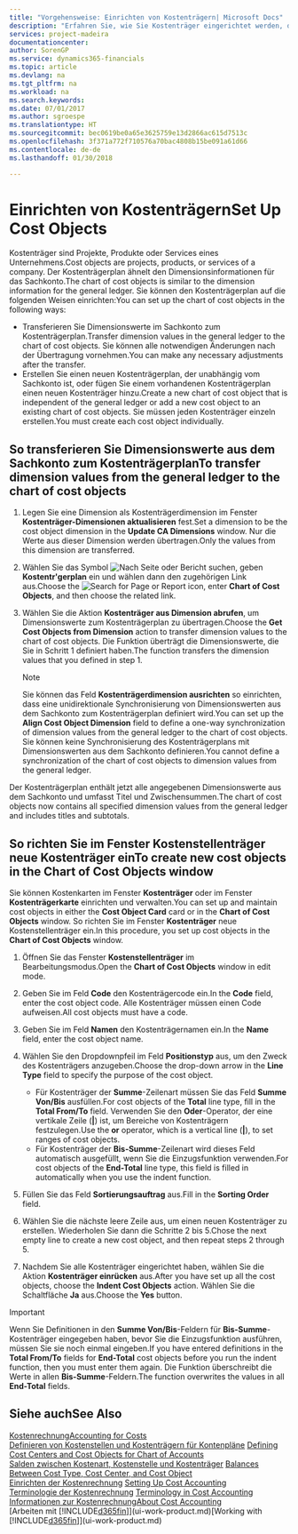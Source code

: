 ```yaml
---
title: "Vorgehensweise: Einrichten von Kostenträgern| Microsoft Docs"
description: "Erfahren Sie, wie Sie Kostenträger eingerichtet werden, die gleich sind wie Dimensionen in der Finanzbuchhaltung."
services: project-madeira
documentationcenter: 
author: SorenGP
ms.service: dynamics365-financials
ms.topic: article
ms.devlang: na
ms.tgt_pltfrm: na
ms.workload: na
ms.search.keywords: 
ms.date: 07/01/2017
ms.author: sgroespe
ms.translationtype: HT
ms.sourcegitcommit: bec0619be0a65e3625759e13d2866ac615d7513c
ms.openlocfilehash: 3f371a772f710576a70bac4808b15be091a61d66
ms.contentlocale: de-de
ms.lasthandoff: 01/30/2018

---
```

# <a name="set-up-cost-objects"></a><span data-ttu-id="47fa0-103">Einrichten von Kostenträgern</span><span class="sxs-lookup"><span data-stu-id="47fa0-103">Set Up Cost Objects</span></span>
<span data-ttu-id="47fa0-104">Kostenträger sind Projekte, Produkte oder Services eines Unternehmens.</span><span class="sxs-lookup"><span data-stu-id="47fa0-104">Cost objects are projects, products, or services of a company.</span></span> <span data-ttu-id="47fa0-105">Der Kostenträgerplan ähnelt den Dimensionsinformationen für das Sachkonto.</span><span class="sxs-lookup"><span data-stu-id="47fa0-105">The chart of cost objects is similar to the dimension information for the general ledger.</span></span> <span data-ttu-id="47fa0-106">Sie können den Kostenträgerplan auf die folgenden Weisen einrichten:</span><span class="sxs-lookup"><span data-stu-id="47fa0-106">You can set up the chart of cost objects in the following ways:</span></span>  

* <span data-ttu-id="47fa0-107">Transferieren Sie Dimensionswerte im Sachkonto zum Kostenträgerplan.</span><span class="sxs-lookup"><span data-stu-id="47fa0-107">Transfer dimension values in the general ledger to the chart of cost objects.</span></span> <span data-ttu-id="47fa0-108">Sie können alle notwendigen Änderungen nach der Übertragung vornehmen.</span><span class="sxs-lookup"><span data-stu-id="47fa0-108">You can make any necessary adjustments after the transfer.</span></span>  
* <span data-ttu-id="47fa0-109">Erstellen Sie einen neuen Kostenträgerplan, der unabhängig vom Sachkonto ist, oder fügen Sie einem vorhandenen Kostenträgerplan einen neuen Kostenträger hinzu.</span><span class="sxs-lookup"><span data-stu-id="47fa0-109">Create a new chart of cost object that is independent of the general ledger or add a new cost object to an existing chart of cost objects.</span></span> <span data-ttu-id="47fa0-110">Sie müssen jeden Kostenträger einzeln erstellen.</span><span class="sxs-lookup"><span data-stu-id="47fa0-110">You must create each cost object individually.</span></span>  

## <a name="to-transfer-dimension-values-from-the-general-ledger-to-the-chart-of-cost-objects"></a><span data-ttu-id="47fa0-111">So transferieren Sie Dimensionswerte aus dem Sachkonto zum Kostenträgerplan</span><span class="sxs-lookup"><span data-stu-id="47fa0-111">To transfer dimension values from the general ledger to the chart of cost objects</span></span>  
1.  <span data-ttu-id="47fa0-112">Legen Sie eine Dimension als Kostenträgerdimension im Fenster **Kostenträger-Dimensionen aktualisieren** fest.</span><span class="sxs-lookup"><span data-stu-id="47fa0-112">Set a dimension to be the cost object dimension in the **Update CA Dimensions** window.</span></span> <span data-ttu-id="47fa0-113">Nur die Werte aus dieser Dimension werden übertragen.</span><span class="sxs-lookup"><span data-stu-id="47fa0-113">Only the values from this dimension are transferred.</span></span>  
2.  <span data-ttu-id="47fa0-114">Wählen Sie das Symbol ![Nach Seite oder Bericht suchen](media/ui-search/search_small.png "Symbol Nach Seite oder Bericht suchen"), geben **Kostentr'gerplan** ein und wählen dann den zugehörigen Link aus.</span><span class="sxs-lookup"><span data-stu-id="47fa0-114">Choose the ![Search for Page or Report](media/ui-search/search_small.png "Search for Page or Report icon") icon, enter **Chart of Cost Objects**, and then choose the related link.</span></span>  
3.  <span data-ttu-id="47fa0-115">Wählen Sie die Aktion **Kostenträger aus Dimension abrufen**, um Dimensionswerte zum Kostenträgerplan zu übertragen.</span><span class="sxs-lookup"><span data-stu-id="47fa0-115">Choose the **Get Cost Objects from Dimension** action to transfer dimension values to the chart of cost objects.</span></span> <span data-ttu-id="47fa0-116">Die Funktion überträgt die Dimensionswerte, die Sie in Schritt 1 definiert haben.</span><span class="sxs-lookup"><span data-stu-id="47fa0-116">The function transfers the dimension values that you defined in step 1.</span></span>  

    > [!NOTE]  
    >  <span data-ttu-id="47fa0-117">Sie können das Feld **Kostenträgerdimension ausrichten** so einrichten, dass eine unidirektionale Synchronisierung von Dimensionswerten aus dem Sachkonto zum Kostenträgerplan definiert wird.</span><span class="sxs-lookup"><span data-stu-id="47fa0-117">You can set up the **Align Cost Object Dimension**  field to define a one-way synchronization of dimension values from the general ledger to the chart of cost objects.</span></span> <span data-ttu-id="47fa0-118">Sie können keine Synchronisierung des Kostenträgerplans mit Dimensionswerten aus dem Sachkonto definieren.</span><span class="sxs-lookup"><span data-stu-id="47fa0-118">You cannot define a synchronization of the chart of cost objects to dimension values from the general ledger.</span></span>  

<span data-ttu-id="47fa0-119">Der Kostenträgerplan enthält jetzt alle angegebenen Dimensionswerte aus dem Sachkonto und umfasst Titel und Zwischensummen.</span><span class="sxs-lookup"><span data-stu-id="47fa0-119">The chart of cost objects now contains all specified dimension values from the general ledger and includes titles and subtotals.</span></span>  

## <a name="to-create-new-cost-objects-in-the-chart-of-cost-objects-window"></a><span data-ttu-id="47fa0-120">So richten Sie im Fenster Kostenstellenträger neue Kostenträger ein</span><span class="sxs-lookup"><span data-stu-id="47fa0-120">To create new cost objects in the Chart of Cost Objects window</span></span>  
<span data-ttu-id="47fa0-121">Sie können Kostenkarten im Fenster **Kostenträger** oder im Fenster **Kostenträgerkarte** einrichten und verwalten.</span><span class="sxs-lookup"><span data-stu-id="47fa0-121">You can set up and maintain cost objects in either the **Cost Object Card** card or in the **Chart of Cost Objects** window.</span></span> <span data-ttu-id="47fa0-122">So richten Sie im Fenster **Kostenträger** neue Kostenstellenträger ein.</span><span class="sxs-lookup"><span data-stu-id="47fa0-122">In this procedure, you set up cost objects in the **Chart of Cost Objects** window.</span></span>  

1.  <span data-ttu-id="47fa0-123">Öffnen Sie das Fenster **Kostenstellenträger** im Bearbeitungsmodus.</span><span class="sxs-lookup"><span data-stu-id="47fa0-123">Open the **Chart of Cost Objects** window in edit mode.</span></span>  
2.  <span data-ttu-id="47fa0-124">Geben Sie im Feld **Code** den Kostenträgercode ein.</span><span class="sxs-lookup"><span data-stu-id="47fa0-124">In the **Code** field, enter the cost object code.</span></span> <span data-ttu-id="47fa0-125">Alle Kostenträger müssen einen Code aufweisen.</span><span class="sxs-lookup"><span data-stu-id="47fa0-125">All cost objects must have a code.</span></span>  
3.  <span data-ttu-id="47fa0-126">Geben Sie im Feld **Namen** den Kostenträgernamen ein.</span><span class="sxs-lookup"><span data-stu-id="47fa0-126">In the **Name** field, enter the cost object name.</span></span>  
4.  <span data-ttu-id="47fa0-127">Wählen Sie den Dropdownpfeil im Feld **Positionstyp** aus, um den Zweck des Kostenträgers anzugeben.</span><span class="sxs-lookup"><span data-stu-id="47fa0-127">Choose the drop-down arrow in the **Line Type** field to specify the purpose of the cost object.</span></span>  

    * <span data-ttu-id="47fa0-128">Für Kostenträger der **Summe**-Zeilenart müssen Sie das Feld **Summe Von/Bis** ausfüllen.</span><span class="sxs-lookup"><span data-stu-id="47fa0-128">For cost objects of the **Total** line type, fill in the **Total From/To** field.</span></span> <span data-ttu-id="47fa0-129">Verwenden Sie den **Oder**-Operator, der eine vertikale Zeile (**&#124;**) ist, um Bereiche von Kostenträgern festzulegen.</span><span class="sxs-lookup"><span data-stu-id="47fa0-129">Use the **or** operator, which is a vertical line (**&#124;**), to set ranges of cost objects.</span></span>  
    * <span data-ttu-id="47fa0-130">Für Kostenträger der **Bis-Summe**-Zeilenart wird dieses Feld automatisch ausgefüllt, wenn Sie die Einzugsfunktion verwenden.</span><span class="sxs-lookup"><span data-stu-id="47fa0-130">For cost objects of the **End-Total** line type, this field is filled in automatically when you use  the indent function.</span></span>  
5.  <span data-ttu-id="47fa0-131">Füllen Sie das Feld **Sortierungsauftrag** aus.</span><span class="sxs-lookup"><span data-stu-id="47fa0-131">Fill in the **Sorting Order** field.</span></span>  
6.  <span data-ttu-id="47fa0-132">Wählen Sie die nächste leere Zeile aus, um einen neuen Kostenträger zu erstellen. Wiederholen Sie dann die Schritte 2 bis 5.</span><span class="sxs-lookup"><span data-stu-id="47fa0-132">Chose the next empty line to create a new cost object, and then repeat steps 2 through 5.</span></span>  
7.  <span data-ttu-id="47fa0-133">Nachdem Sie alle Kostenträger eingerichtet haben, wählen Sie die Aktion **Kostenträger einrücken** aus.</span><span class="sxs-lookup"><span data-stu-id="47fa0-133">After you have set up all the cost objects, choose the **Indent Cost Objects** action.</span></span> <span data-ttu-id="47fa0-134">Wählen Sie die Schaltfläche **Ja** aus.</span><span class="sxs-lookup"><span data-stu-id="47fa0-134">Choose the **Yes** button.</span></span>  

> [!IMPORTANT]  
>  <span data-ttu-id="47fa0-135">Wenn Sie Definitionen in den **Summe Von/Bis**-Feldern für **Bis-Summe**-Kostenträger eingegeben haben, bevor Sie die Einzugsfunktion ausführen, müssen Sie sie noch einmal eingeben.</span><span class="sxs-lookup"><span data-stu-id="47fa0-135">If you have entered definitions in the **Total From/To** fields for **End-Total** cost objects before you run the indent function, then you must enter them again.</span></span> <span data-ttu-id="47fa0-136">Die Funktion überschreibt die Werte in allen **Bis-Summe**-Feldern.</span><span class="sxs-lookup"><span data-stu-id="47fa0-136">The function overwrites the values in all **End-Total** fields.</span></span>  

## <a name="see-also"></a><span data-ttu-id="47fa0-137">Siehe auch</span><span class="sxs-lookup"><span data-stu-id="47fa0-137">See Also</span></span>  
[<span data-ttu-id="47fa0-138">Kostenrechnung</span><span class="sxs-lookup"><span data-stu-id="47fa0-138">Accounting for Costs</span></span>](finance-manage-cost-accounting.md)  
<span data-ttu-id="47fa0-139">[Definieren von Kostenstellen und Kostenträgern für Kontenpläne](finance-defining-cost-centers-and-cost-objects-for-chart-of-accounts.md) </span><span class="sxs-lookup"><span data-stu-id="47fa0-139">[Defining Cost Centers and Cost Objects for Chart of Accounts](finance-defining-cost-centers-and-cost-objects-for-chart-of-accounts.md) </span></span>  
<span data-ttu-id="47fa0-140">[Salden zwischen Kostenart, Kostenstelle und Kostenträger](finance-balances-between-cost-type-cost-center-and-cost-object.md) </span><span class="sxs-lookup"><span data-stu-id="47fa0-140">[Balances Between Cost Type, Cost Center, and Cost Object](finance-balances-between-cost-type-cost-center-and-cost-object.md) </span></span>  
<span data-ttu-id="47fa0-141">[Einrichten der Kostenrechnung](finance-set-up-cost-accounting.md) </span><span class="sxs-lookup"><span data-stu-id="47fa0-141">[Setting Up Cost Accounting](finance-set-up-cost-accounting.md) </span></span>  
<span data-ttu-id="47fa0-142">[Terminologie der Kostenrechnung](finance-terminology-in-cost-accounting.md) </span><span class="sxs-lookup"><span data-stu-id="47fa0-142">[Terminology in Cost Accounting](finance-terminology-in-cost-accounting.md) </span></span>  
[<span data-ttu-id="47fa0-143">Informationen zur Kostenrechnung</span><span class="sxs-lookup"><span data-stu-id="47fa0-143">About Cost Accounting</span></span>](finance-about-cost-accounting.md)  
<span data-ttu-id="47fa0-144">[Arbeiten mit [!INCLUDE[d365fin](includes/d365fin_md.md)]](ui-work-product.md)</span><span class="sxs-lookup"><span data-stu-id="47fa0-144">[Working with [!INCLUDE[d365fin](includes/d365fin_md.md)]](ui-work-product.md)</span></span>

